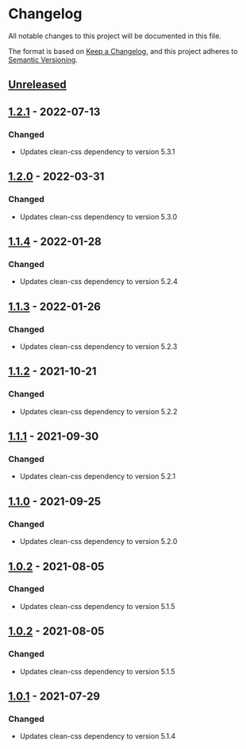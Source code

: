 # Changelog
All notable changes to this project will be documented in this file.

The format is based on [Keep a Changelog](https://keepachangelog.com/en/1.0.0/),
and this project adheres to [Semantic Versioning](https://semver.org/spec/v2.0.0.html).

## [Unreleased]

## [1.2.1] - 2022-07-13
### Changed
- Updates clean-css dependency to version 5.3.1

## [1.2.0] - 2022-03-31
### Changed
- Updates clean-css dependency to version 5.3.0

## [1.1.4] - 2022-01-28
### Changed
- Updates clean-css dependency to version 5.2.4

## [1.1.3] - 2022-01-26
### Changed
- Updates clean-css dependency to version 5.2.3

## [1.1.2] - 2021-10-21
### Changed
- Updates clean-css dependency to version 5.2.2

## [1.1.1] - 2021-09-30
### Changed
- Updates clean-css dependency to version 5.2.1

## [1.1.0] - 2021-09-25
### Changed
- Updates clean-css dependency to version 5.2.0

## [1.0.2] - 2021-08-05
### Changed
- Updates clean-css dependency to version 5.1.5

## [1.0.2] - 2021-08-05
### Changed
- Updates clean-css dependency to version 5.1.5

## [1.0.1] - 2021-07-29
### Changed
- Updates clean-css dependency to version 5.1.4


[Unreleased]: https://github.com/clean-css/clean-css.github.io/compare/v1.2.1...HEAD
[1.2.1]: https://github.com/clean-css/clean-css.github.io/releases/tag/v1.2.1
[1.2.0]: https://github.com/clean-css/clean-css.github.io/releases/tag/v1.2.0
[1.1.4]: https://github.com/clean-css/clean-css.github.io/releases/tag/v1.1.4
[1.1.3]: https://github.com/clean-css/clean-css.github.io/releases/tag/v1.1.3
[1.1.2]: https://github.com/clean-css/clean-css.github.io/releases/tag/v1.1.2
[1.1.1]: https://github.com/clean-css/clean-css.github.io/releases/tag/v1.1.1
[1.1.0]: https://github.com/clean-css/clean-css.github.io/releases/tag/v1.1.0
[1.0.2]: https://github.com/clean-css/clean-css.github.io/releases/tag/v1.0.2
[1.0.1]: https://github.com/clean-css/clean-css.github.io/releases/tag/v1.0.1
